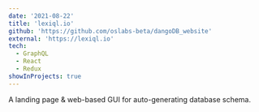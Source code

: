 ```yaml
---
date: '2021-08-22'
title: 'lexiql.io'
github: 'https://github.com/oslabs-beta/dangoDB_website'
external: 'https://lexiql.io'
tech:
  - GraphQL
  - React
  - Redux
showInProjects: true
---
```


A landing page & web-based GUI for auto-generating database schema.

